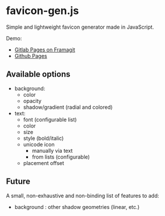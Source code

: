 # favicon-gen.js

Simple and lightweight favicon generator made in JavaScript.

Demo:

- [Gitlab Pages on Framagit](https://yosko.frama.io/favicon-gen.js)
- [Github Pages](https://yosko.github.io/favicon-gen.js/src/)

## Available options
- background:
    - color
    - opacity
    - shadow/gradient (radial and colored)
- text:
    - font (configurable list)
    - color
    - size
    - style (bold/italic)
    - unicode icon
        - manually via text
        - from lists (configurable)
    - placement offset

## Future
A small, non-exhaustive and non-binding list of features to add:
- background : other shadow geometries (linear, etc.)